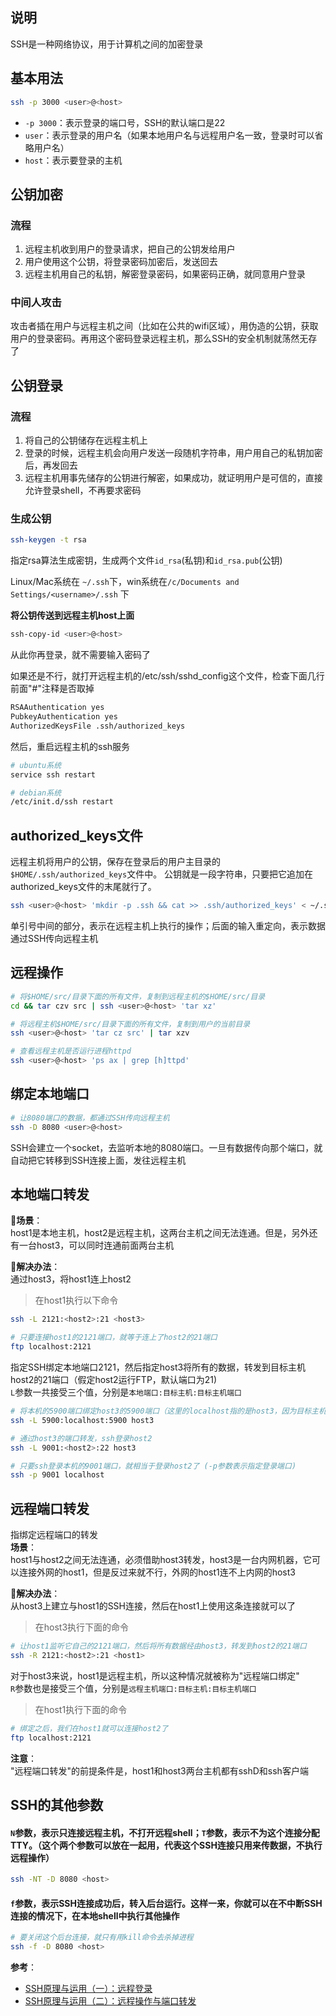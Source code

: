 ## 说明
SSH是一种网络协议，用于计算机之间的加密登录
## 基本用法
```bash
ssh -p 3000 <user>@<host>
```
- `-p 3000`：表示登录的端口号，SSH的默认端口是22
- `user`：表示登录的用户名（如果本地用户名与远程用户名一致，登录时可以省略用户名）
- `host`：表示要登录的主机

## 公钥加密
### 流程
1. 远程主机收到用户的登录请求，把自己的公钥发给用户
2. 用户使用这个公钥，将登录密码加密后，发送回去
3. 远程主机用自己的私钥，解密登录密码，如果密码正确，就同意用户登录

### 中间人攻击 
攻击者插在用户与远程主机之间（比如在公共的wifi区域），用伪造的公钥，获取用户的登录密码。再用这个密码登录远程主机，那么SSH的安全机制就荡然无存了
## 公钥登录
### 流程
1. 将自己的公钥储存在远程主机上
2. 登录的时候，远程主机会向用户发送一段随机字符串，用户用自己的私钥加密后，再发回去
3. 远程主机用事先储存的公钥进行解密，如果成功，就证明用户是可信的，直接允许登录shell，不再要求密码

### 生成公钥
```bash
ssh-keygen -t rsa
```
指定rsa算法生成密钥，生成两个文件`id_rsa`(私钥)和`id_rsa.pub`(公钥)

Linux/Mac系统在 `~/.ssh`下，win系统在`/c/Documents and Settings/<username>/.ssh` 下

**将公钥传送到远程主机host上面**
```bash
ssh-copy-id <user>@<host>
```
从此你再登录，就不需要输入密码了

如果还是不行，就打开远程主机的/etc/ssh/sshd_config这个文件，检查下面几行前面"#"注释是否取掉
```bash
RSAAuthentication yes
PubkeyAuthentication yes
AuthorizedKeysFile .ssh/authorized_keys
```
然后，重启远程主机的ssh服务
```bash
# ubuntu系统
service ssh restart

# debian系统
/etc/init.d/ssh restart
```
## authorized_keys文件
远程主机将用户的公钥，保存在登录后的用户主目录的`$HOME/.ssh/authorized_keys`文件中。
公钥就是一段字符串，只要把它追加在authorized_keys文件的末尾就行了。
```bash
ssh <user>@<host> 'mkdir -p .ssh && cat >> .ssh/authorized_keys' < ~/.ssh/id_rsa.pub
```
单引号中间的部分，表示在远程主机上执行的操作；后面的输入重定向，表示数据通过SSH传向远程主机

## 远程操作
```bash
# 将$HOME/src/目录下面的所有文件，复制到远程主机的$HOME/src/目录
cd && tar czv src | ssh <user>@<host> 'tar xz'
```
```bash
# 将远程主机$HOME/src/目录下面的所有文件，复制到用户的当前目录
ssh <user>@<host> 'tar cz src' | tar xzv
```
```bash
# 查看远程主机是否运行进程httpd
ssh <user>@<host> 'ps ax | grep [h]ttpd'
```

## 绑定本地端口
```bash
# 让8080端口的数据，都通过SSH传向远程主机
ssh -D 8080 <user>@<host>
```
SSH会建立一个socket，去监听本地的8080端口。一旦有数据传向那个端口，就自动把它转移到SSH连接上面，发往远程主机

## 本地端口转发
**场景**：  
host1是本地主机，host2是远程主机，这两台主机之间无法连通。但是，另外还有一台host3，可以同时连通前面两台主机

**解决办法**：  
通过host3，将host1连上host2

> 在host1执行以下命令
```bash
ssh -L 2121:<host2>:21 <host3>

# 只要连接host1的2121端口，就等于连上了host2的21端口
ftp localhost:2121
```
指定SSH绑定本地端口2121，然后指定host3将所有的数据，转发到目标主机host2的21端口（假定host2运行FTP，默认端口为21)  
`L`参数一共接受三个值，分别是`本地端口:目标主机:目标主机端口`

```bash
# 将本机的5900端口绑定host3的5900端口（这里的localhost指的是host3，因为目标主机是相对host3而言的）
ssh -L 5900:localhost:5900 host3
```

```bash
# 通过host3的端口转发，ssh登录host2
ssh -L 9001:<host2>:22 host3

# 只要ssh登录本机的9001端口，就相当于登录host2了 (-p参数表示指定登录端口)
ssh -p 9001 localhost
```

## 远程端口转发
指绑定远程端口的转发  
**场景**：  
host1与host2之间无法连通，必须借助host3转发，host3是一台内网机器，它可以连接外网的host1，但是反过来就不行，外网的host1连不上内网的host3  

**解决办法**：  
从host3上建立与host1的SSH连接，然后在host1上使用这条连接就可以了

> 在host3执行下面的命令
```bash
# 让host1监听它自己的2121端口，然后将所有数据经由host3，转发到host2的21端口
ssh -R 2121:<host2>:21 <host1>
```
对于host3来说，host1是远程主机，所以这种情况就被称为"远程端口绑定"  
`R`参数也是接受三个值，分别是`远程主机端口:目标主机:目标主机端口`

> 在host1执行下面的命令
```bash
# 绑定之后，我们在host1就可以连接host2了
ftp localhost:2121
```
**注意**：  
"远程端口转发"的前提条件是，host1和host3两台主机都有sshD和ssh客户端
## SSH的其他参数
#### `N`参数，表示只连接远程主机，不打开远程shell；`T`参数，表示不为这个连接分配TTY。（这个两个参数可以放在一起用，代表这个SSH连接只用来传数据，不执行远程操作）
```bash
ssh -NT -D 8080 <host>
```

#### `f`参数，表示SSH连接成功后，转入后台运行。这样一来，你就可以在不中断SSH连接的情况下，在本地shell中执行其他操作
```bash
# 要关闭这个后台连接，就只有用kill命令去杀掉进程
ssh -f -D 8080 <host>
```

**参考**：
- [SSH原理与运用（一）：远程登录](http://www.ruanyifeng.com/blog/2011/12/ssh_remote_login.html)
- [SSH原理与运用（二）：远程操作与端口转发](http://www.ruanyifeng.com/blog/2011/12/ssh_port_forwarding.html)
